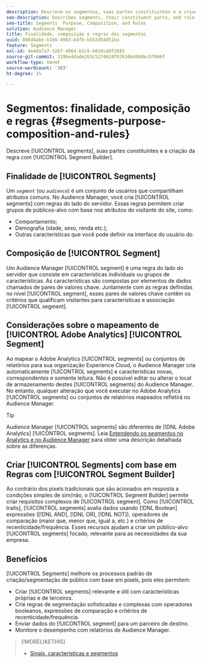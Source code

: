 ```yaml
---
description: Descreve os segmentos, suas partes constituintes e a criação de regras com o Construtor de segmentos.
seo-description: Describes segments, their constituent parts, and rule creation with Segment Builder.
seo-title: Segments  Purpose, Composition, and Rules
solution: Audience Manager
title: Finalidade, composição e regras dos segmentos
uuid: 886d4abe-b1b6-4983-b4fb-b552d54d51ba
feature: Segments
exl-id: 4e4da7a7-3267-4564-b1c5-663dcddf2b93
source-git-commit: 319be4dade263c5274624f07616b404decb7066f
workflow-type: tm+mt
source-wordcount: '303'
ht-degree: 1%

---
```


# Segmentos: finalidade, composição e regras {#segments-purpose-composition-and-rules}

Descreve [!UICONTROL segments], suas partes constituintes e a criação da regra com [!UICONTROL Segment Builder].

## Finalidade de [!UICONTROL Segments]

Um *`segment`* (ou *`audience`*) é um conjunto de usuários que compartilham atributos comuns. No Audience Manager, você cria [!UICONTROL segments] com regras do lado do servidor. Essas regras permitem criar grupos de públicos-alvo com base nos atributos do visitante do site, como:

* Comportamento;
* Demografia (idade, sexo, renda etc.);
* Outras características que você pode definir na interface do usuário do.

## Composição de [!UICONTROL Segment]

Um Audience Manager [!UICONTROL segment] é uma regra do lado do servidor que consiste em características individuais ou grupos de características. As características são compostas por elementos de dados chamados de pares de valores chave. Juntamente com as regras definidas no nível [!UICONTROL segment], esses pares de valores chave contêm os critérios que qualificam visitantes para características e associação [!UICONTROL segment].

## Considerações sobre o mapeamento de [!UICONTROL Adobe Analytics] [!UICONTROL Segment]

Ao mapear o Adobe Analytics [!UICONTROL segments] ou conjuntos de relatórios para sua organização Experience Cloud, o Audience Manager cria automaticamente [!UICONTROL segments] e características novas, correspondentes e somente leitura. Não é possível editar ou alterar o local de armazenamento destes [!UICONTROL segments] do Audience Manager. No entanto, qualquer alteração que você executar no Adobe Analytics [!UICONTROL segments] ou conjuntos de relatórios mapeados refletirá no Audience Manager.

>[!TIP]
>
>Audience Manager [!UICONTROL segments] são diferentes de [!DNL Adobe Analytics] [!UICONTROL segments]. Leia [Entendendo os segmentos no Analytics e no Audience Manager](https://experienceleague.adobe.com/docs/analytics/integration/audience-analytics/audience-analytics-workflow/aam-analytics-segments.html) para obter uma descrição detalhada sobre as diferenças.

## Criar [!UICONTROL Segments] com base em Regras com [!UICONTROL Segment Builder]

Ao contrário dos pixels tradicionais que são acionados em resposta a condições simples de sim/não, o [!UICONTROL Segment Builder] permite criar requisitos complexos de [!UICONTROL segment]. Como [!UICONTROL traits], [!UICONTROL segments] avalia dados usando [!DNL Boolean] expressões ([!DNL AND], [!DNL OR], [!DNL NOT]), operadores de comparação (maior que, menor que, igual a, etc.) e critérios de recenticidade/frequência. Esses recursos ajudam a criar um público-alvo [!UICONTROL segments] focado, relevante para as necessidades da sua empresa.

## Benefícios

[!UICONTROL Segments] melhore os processos padrão de criação/segmentação de público com base em pixels, pois eles permitem:

* Criar [!UICONTROL segments] relevante e útil com características próprias e de terceiros.
* Crie regras de segmentação sofisticadas e complexas com operadores booleanos, expressões de comparação e critérios de recenticidade/frequência.
* Enviar dados do [!UICONTROL segment] para um parceiro de destino.
* Monitore o desempenho com relatórios de Audience Manager.

>[!MORELIKETHIS]
>
>* [Sinais, características e segmentos](../../reference/signal-trait-segment.md)
